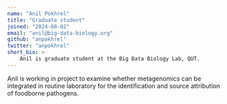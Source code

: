```yaml
---
name: "Anil Pokhrel"
title: "Graduate student"
joined: "2024-08-02"
email: "anil@big-data-biology.org"
github: "anpokhrel"
twitter: "anpokhrel"
short_bio: >
    Anil is graduate student at the Big Data Biology Lab, QUT. 
---
```


Anil is working in project to examine whether metagenomics can be integrated in routine laboratory for the identification and source attribution of foodborne pathogens. 
